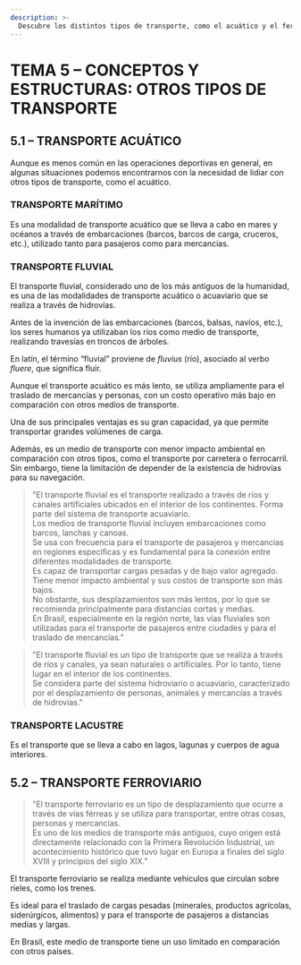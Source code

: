 ```yaml
---
description: >-
  Descubre los distintos tipos de transporte, como el acuático y el ferroviario, y sus beneficios. Descubre cómo impactan en la logística y el medio ambiente. ¡Haz clic para explorar!
---
```

# TEMA 5 – CONCEPTOS Y ESTRUCTURAS: OTROS TIPOS DE TRANSPORTE  

## 5.1 – TRANSPORTE ACUÁTICO  

Aunque es menos común en las operaciones deportivas en general, en algunas situaciones podemos encontrarnos con la necesidad de lidiar con otros tipos de transporte, como el acuático.  

### **TRANSPORTE MARÍTIMO**  
Es una modalidad de transporte acuático que se lleva a cabo en mares y océanos a través de embarcaciones (barcos, barcos de carga, cruceros, etc.), utilizado tanto para pasajeros como para mercancías.  

### **TRANSPORTE FLUVIAL**  
El transporte fluvial, considerado uno de los más antiguos de la humanidad, es una de las modalidades de transporte acuático o acuaviario que se realiza a través de hidrovías.  

Antes de la invención de las embarcaciones (barcos, balsas, navíos, etc.), los seres humanos ya utilizaban los ríos como medio de transporte, realizando travesías en troncos de árboles.  

En latín, el término “fluvial” proviene de *fluvius* (río), asociado al verbo *fluere*, que significa fluir.  

Aunque el transporte acuático es más lento, se utiliza ampliamente para el traslado de mercancías y personas, con un costo operativo más bajo en comparación con otros medios de transporte.  

Una de sus principales ventajas es su gran capacidad, ya que permite transportar grandes volúmenes de carga.  

Además, es un medio de transporte con menor impacto ambiental en comparación con otros tipos, como el transporte por carretera o ferrocarril. Sin embargo, tiene la limitación de depender de la existencia de hidrovías para su navegación.  

> "El transporte fluvial es el transporte realizado a través de ríos y canales artificiales ubicados en el interior de los continentes. Forma parte del sistema de transporte acuaviario.  
> Los medios de transporte fluvial incluyen embarcaciones como barcos, lanchas y canoas.  
> Se usa con frecuencia para el transporte de pasajeros y mercancías en regiones específicas y es fundamental para la conexión entre diferentes modalidades de transporte.  
> Es capaz de transportar cargas pesadas y de bajo valor agregado.  
> Tiene menor impacto ambiental y sus costos de transporte son más bajos.  
> No obstante, sus desplazamientos son más lentos, por lo que se recomienda principalmente para distancias cortas y medias.  
> En Brasil, especialmente en la región norte, las vías fluviales son utilizadas para el transporte de pasajeros entre ciudades y para el traslado de mercancías."  

> "El transporte fluvial es un tipo de transporte que se realiza a través de ríos y canales, ya sean naturales o artificiales. Por lo tanto, tiene lugar en el interior de los continentes.  
> Se considera parte del sistema hidroviario o acuaviario, caracterizado por el desplazamiento de personas, animales y mercancías a través de hidrovías."  

### **TRANSPORTE LACUSTRE**  
Es el transporte que se lleva a cabo en lagos, lagunas y cuerpos de agua interiores.  

## 5.2 – TRANSPORTE FERROVIARIO  

> "El transporte ferroviario es un tipo de desplazamiento que ocurre a través de vías férreas y se utiliza para transportar, entre otras cosas, personas y mercancías.  
> Es uno de los medios de transporte más antiguos, cuyo origen está directamente relacionado con la Primera Revolución Industrial, un acontecimiento histórico que tuvo lugar en Europa a finales del siglo XVIII y principios del siglo XIX."  

El transporte ferroviario se realiza mediante vehículos que circulan sobre rieles, como los trenes.  

Es ideal para el traslado de cargas pesadas (minerales, productos agrícolas, siderúrgicos, alimentos) y para el transporte de pasajeros a distancias medias y largas.  

En Brasil, este medio de transporte tiene un uso limitado en comparación con otros países.

